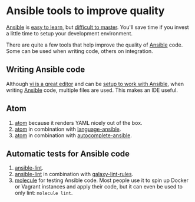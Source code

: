 # Ansible tools to improve quality

[Ansible](https://github.com/ansible/ansible) is [easy to learn](https://www.ansible.com/blog/getting-started-writing-your-first-playbook), but [difficult to master](http://yaml.org/). You'll save time if you invest a little time to setup your development environment.

There are quite a few tools that help improve the quality of [Ansible](https://github.com/ansible/ansible) code. Some can be used when writing code, others on integration.

## Writing Ansible code

Although [vi is a great editor](http://www.viemu.com/a-why-vi-vim.html) and can be [setup to work with Ansible](https://github.com/pearofducks/ansible-vim), when writing [Ansible](https://github.com/ansible/ansible) code, multiple files are used. This makes an IDE useful.

## Atom

1. [atom](https://atom.io/) because it renders YAML nicely out of the box.
2. [atom](https://atom.io/) in combination with [language-ansible](https://atom.io/packages/language-ansible).
3. [atom](https://atom.io/) in combination with [autocomplete-ansible](https://github.com/h-hirokawa/atom-autocomplete-ansible).

## Automatic tests for Ansible code

1. [ansible-lint](https://github.com/ansible/ansible-lint).
2. [ansible-lint](https://github.com/ansible/ansible-lint) in combination with [galaxy-lint-rules](https://github.com/ansible/galaxy-lint-rules).
3. [molecule](https://molecule.readthedocs.io/en/latest/) for testing Ansible code. Most people use it to spin up Docker or Vagrant instances and apply their code, but it can even be used to only lint: `molecule lint`.
